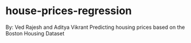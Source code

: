 # house-prices-regression
By: Ved Rajesh and Aditya Vikrant
Predicting housing prices based on the Boston Housing Dataset
